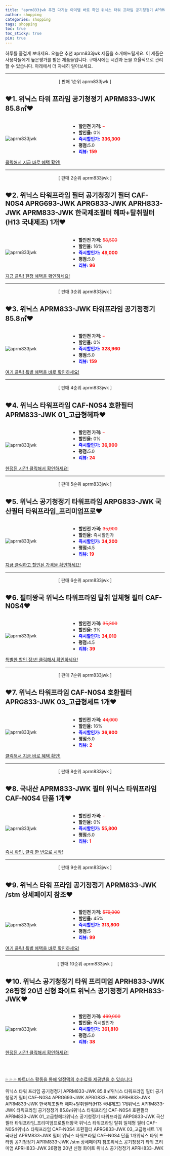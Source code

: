 ```yaml
---
title: "aprm833jwk 추천 다기능 아이템 바로 확인 위닉스 타워 프라임 공기청정기 APRM833-JWK"
author: shopping
categories: shopping
tags: shopping
toc: true
toc_sticky: true
pin: true
---
```

하루를 즐겁게 보내세요. 오늘은 추천 aprm833jwk 제품을 소개해드릴게요. 이 제품은 사용자들에게 높은평가를 받은 제품들입니다. 구매시에는 시간과 돈을 효율적으로 관리할 수 있습니다. 아래에서 더 자세히 알아보세요.

---
<p class="toplist" style="margin: 0 auto; display: block; width: fit-content;">[ 판매 1순위 aprm833jwk ]</p>

<h2><strong>❤️1. 위닉스 타워 프라임 공기청정기 APRM833-JWK 85.8㎡❤️</strong></h2>

<div style="display: flex; align-items: center;">
    <div style="flex: 0.4;">
        <img src="https://thumbnail8.coupangcdn.com/thumbnails/remote/230x230ex/image/vendor_inventory/148d/cbbb1d8812ce0e1adb2980ea054d5074c854bb5041b939df3cd923b334bb.jpg" alt="aprm833jwk" style="max-width: 100%;">
    </div>
    <div style="flex: 0.6; margin-left: 10px;">
        <ul>
            <li><strong>할인전 가격:</strong> <del style="color: red;">-</del></li>
            <li><strong>할인율:</strong> 0%</li>
            <li><span style='color:blue'><strong>즉시할인가:</strong></span> <span style='color:red'><strong>336,300</strong></span></li>
            <li><strong>평점:</strong>5.0</li>
            <li><span style='color:blue'><strong>리뷰:</strong></span> <span style='color:red'><strong>159</strong></span></li>
        </ul>
    </div>
</div>
<div class="center">
    <a href="https://William4Davisa.github.io?lptag=AF9450613&subid=githubio&pageKey=1771619336&traceid=V0-153&itemId=20726915929&vendorItemId=89597059026" class="myButton">
        클릭해서 지금 바로 혜택 확인!
    </a>
</div>


---
<p class="toplist" style="margin: 0 auto; display: block; width: fit-content;">[ 판매 2순위 aprm833jwk ]</p>

<h2><strong>❤️2. 위닉스 타워프라임 필터 공기청정기 필터 CAF-N0S4 APRG693-JWK APRG833-JWK APRH833-JWK APRM833-JWK 한국제조필터 헤파+탈취필터(H13 국내제조) 1개❤️</strong></h2>

<div style="display: flex; align-items: center;">
    <div style="flex: 0.4;">
        <img src="https://thumbnail10.coupangcdn.com/thumbnails/remote/230x230ex/image/vendor_inventory/a315/b3b488a0afffae14c730a0a8f77f27f28539448558a91d4e2a2ad2536643.jpg" alt="aprm833jwk" style="max-width: 100%;">
    </div>
    <div style="flex: 0.6; margin-left: 10px;">
        <ul>
            <li><strong>할인전 가격:</strong> <del style="color: red;">58,500</del></li>
            <li><strong>할인율:</strong> 16%</li>
            <li><span style='color:blue'><strong>즉시할인가:</strong></span> <span style='color:red'><strong>49,000</strong></span></li>
            <li><strong>평점:</strong>5.0</li>
            <li><span style='color:blue'><strong>리뷰:</strong></span> <span style='color:red'><strong>96</strong></span></li>
        </ul>
    </div>
</div>
<div class="center">
    <a href="https://William4Davisa.github.io?lptag=AF9450613&subid=githubio&pageKey=5891947457&traceid=V0-153&itemId=10363228330&vendorItemId=79018283897" class="myButton">
        지금 클릭! 한정 혜택을 확인하세요!
    </a>
</div>


---
<p class="toplist" style="margin: 0 auto; display: block; width: fit-content;">[ 판매 3순위 aprm833jwk ]</p>

<h2><strong>❤️3. 위닉스 APRM833-JWK 타워프라임 공기청정기 85.8㎡❤️</strong></h2>

<div style="display: flex; align-items: center;">
    <div style="flex: 0.4;">
        <img src="https://thumbnail10.coupangcdn.com/thumbnails/remote/230x230ex/image/vendor_inventory/ec99/3579383d9051b2db077089393b293794d71c0980305b454d5b0ca8846f03.jpg" alt="aprm833jwk" style="max-width: 100%;">
    </div>
    <div style="flex: 0.6; margin-left: 10px;">
        <ul>
            <li><strong>할인전 가격:</strong> <del style="color: red;">-</del></li>
            <li><strong>할인율:</strong> 0%</li>
            <li><span style='color:blue'><strong>즉시할인가:</strong></span> <span style='color:red'><strong>328,960</strong></span></li>
            <li><strong>평점:</strong>5.0</li>
            <li><span style='color:blue'><strong>리뷰:</strong></span> <span style='color:red'><strong>159</strong></span></li>
        </ul>
    </div>
</div>
<div class="center">
    <a href="https://William4Davisa.github.io?lptag=AF9450613&subid=githubio&pageKey=1771619336&traceid=V0-153&itemId=3016547305&vendorItemId=89940114386" class="myButton">
        여기 클릭! 특별 혜택을 바로 확인하세요!
    </a>
</div>


---
<p class="toplist" style="margin: 0 auto; display: block; width: fit-content;">[ 판매 4순위 aprm833jwk ]</p>

<h2><strong>❤️4. 위닉스 타워프라임 CAF-N0S4 호환필터 APRM833-JWK 01_고급형헤파❤️</strong></h2>

<div style="display: flex; align-items: center;">
    <div style="flex: 0.4;">
        <img src="https://thumbnail6.coupangcdn.com/thumbnails/remote/230x230ex/image/vendor_inventory/b665/36dcae2e9d6723bdafda126cf0fdddd43b49625128d08b2be086aa9f98b6.jpg" alt="aprm833jwk" style="max-width: 100%;">
    </div>
    <div style="flex: 0.6; margin-left: 10px;">
        <ul>
            <li><strong>할인전 가격:</strong> <del style="color: red;">-</del></li>
            <li><strong>할인율:</strong> 0%</li>
            <li><span style='color:blue'><strong>즉시할인가:</strong></span> <span style='color:red'><strong>36,900</strong></span></li>
            <li><strong>평점:</strong>5.0</li>
            <li><span style='color:blue'><strong>리뷰:</strong></span> <span style='color:red'><strong>24</strong></span></li>
        </ul>
    </div>
</div>
<div class="center">
    <a href="https://William4Davisa.github.io?lptag=AF9450613&subid=githubio&pageKey=6468457254&traceid=V0-153&itemId=14108891029&vendorItemId=81355926355" class="myButton">
        한정된 시간! 클릭해서 확인하세요!
    </a>
</div>


---
<p class="toplist" style="margin: 0 auto; display: block; width: fit-content;">[ 판매 5순위 aprm833jwk ]</p>

<h2><strong>❤️5. 위닉스 공기청정기 타워프라임 ARPG833-JWK 국산필터 타워프라임_프리미엄프로❤️</strong></h2>

<div style="display: flex; align-items: center;">
    <div style="flex: 0.4;">
        <img src="https://thumbnail7.coupangcdn.com/thumbnails/remote/230x230ex/image/vendor_inventory/60a2/e2eafe58b01ab9eaab84c9a1f657eab3968250bf00478ada50550ea49c6a.jpg" alt="aprm833jwk" style="max-width: 100%;">
    </div>
    <div style="flex: 0.6; margin-left: 10px;">
        <ul>
            <li><strong>할인전 가격:</strong> <del style="color: red;">35,900</del></li>
            <li><strong>할인율:</strong> 즉시할인가</li>
            <li><span style='color:blue'><strong>즉시할인가:</strong></span> <span style='color:red'><strong>34,200</strong></span></li>
            <li><strong>평점:</strong>4.5</li>
            <li><span style='color:blue'><strong>리뷰:</strong></span> <span style='color:red'><strong>19</strong></span></li>
        </ul>
    </div>
</div>
<div class="center">
    <a href="https://William4Davisa.github.io?lptag=AF9450613&subid=githubio&pageKey=5882849862&traceid=V0-153&itemId=10323225429&vendorItemId=77769783169" class="myButton">
        지금 클릭하고 할인된 가격을 확인하세요!
    </a>
</div>


---
<p class="toplist" style="margin: 0 auto; display: block; width: fit-content;">[ 판매 6순위 aprm833jwk ]</p>

<h2><strong>❤️6. 필터왕국 위닉스 타워프라임 탈취 일체형 필터 CAF-N0S4❤️</strong></h2>

<div style="display: flex; align-items: center;">
    <div style="flex: 0.4;">
        <img src="https://thumbnail10.coupangcdn.com/thumbnails/remote/230x230ex/image/rs_quotation_api/ck8d9ire/2e2e20cb8f6c4737a1cb0f7aa028c299.jpg" alt="aprm833jwk" style="max-width: 100%;">
    </div>
    <div style="flex: 0.6; margin-left: 10px;">
        <ul>
            <li><strong>할인전 가격:</strong> <del style="color: red;">35,300</del></li>
            <li><strong>할인율:</strong> 3%</li>
            <li><span style='color:blue'><strong>즉시할인가:</strong></span> <span style='color:red'><strong>34,010</strong></span></li>
            <li><strong>평점:</strong>4.5</li>
            <li><span style='color:blue'><strong>리뷰:</strong></span> <span style='color:red'><strong>39</strong></span></li>
        </ul>
    </div>
</div>
<div class="center">
    <a href="https://William4Davisa.github.io?lptag=AF9450613&subid=githubio&pageKey=6275058468&traceid=V0-153&itemId=12853725794&vendorItemId=80119141050" class="myButton">
        특별한 할인 정보! 클릭해서 확인하세요!
    </a>
</div>


---
<p class="toplist" style="margin: 0 auto; display: block; width: fit-content;">[ 판매 7순위 aprm833jwk ]</p>

<h2><strong>❤️7. 위닉스 타워프라임 CAF-N0S4 호환필터 APRG833-JWK 03_고급형세트 1개❤️</strong></h2>

<div style="display: flex; align-items: center;">
    <div style="flex: 0.4;">
        <img src="https://thumbnail6.coupangcdn.com/thumbnails/remote/230x230ex/image/vendor_inventory/b665/36dcae2e9d6723bdafda126cf0fdddd43b49625128d08b2be086aa9f98b6.jpg" alt="aprm833jwk" style="max-width: 100%;">
    </div>
    <div style="flex: 0.6; margin-left: 10px;">
        <ul>
            <li><strong>할인전 가격:</strong> <del style="color: red;">44,000</del></li>
            <li><strong>할인율:</strong> 16%</li>
            <li><span style='color:blue'><strong>즉시할인가:</strong></span> <span style='color:red'><strong>36,900</strong></span></li>
            <li><strong>평점:</strong>5.0</li>
            <li><span style='color:blue'><strong>리뷰:</strong></span> <span style='color:red'><strong>2</strong></span></li>
        </ul>
    </div>
</div>
<div class="center">
    <a href="https://William4Davisa.github.io?lptag=AF9450613&subid=githubio&pageKey=6468456102&traceid=V0-153&itemId=14108882178&vendorItemId=81355927649" class="myButton">
        클릭해서 지금 바로 혜택 확인!
    </a>
</div>


---
<p class="toplist" style="margin: 0 auto; display: block; width: fit-content;">[ 판매 8순위 aprm833jwk ]</p>

<h2><strong>❤️8. 국내산 APRM833-JWK 필터 위닉스 타워프라임 CAF-N0S4 단품 1개❤️</strong></h2>

<div style="display: flex; align-items: center;">
    <div style="flex: 0.4;">
        <img src="https://thumbnail10.coupangcdn.com/thumbnails/remote/230x230ex/image/vendor_inventory/b43b/dfd0f873bb6bef80ec67596051151a3c94016dba7148f17eda87d34dd179.jpg" alt="aprm833jwk" style="max-width: 100%;">
    </div>
    <div style="flex: 0.6; margin-left: 10px;">
        <ul>
            <li><strong>할인전 가격:</strong> <del style="color: red;">-</del></li>
            <li><strong>할인율:</strong> 0%</li>
            <li><span style='color:blue'><strong>즉시할인가:</strong></span> <span style='color:red'><strong>55,800</strong></span></li>
            <li><strong>평점:</strong>5.0</li>
            <li><span style='color:blue'><strong>리뷰:</strong></span> <span style='color:red'><strong>1</strong></span></li>
        </ul>
    </div>
</div>
<div class="center">
    <a href="https://William4Davisa.github.io?lptag=AF9450613&subid=githubio&pageKey=4711950268&traceid=V0-153&itemId=5946246536&vendorItemId=87239522931" class="myButton">
        즉시 확인, 클릭 한 번으로 시작!
    </a>
</div>


---
<p class="toplist" style="margin: 0 auto; display: block; width: fit-content;">[ 판매 9순위 aprm833jwk ]</p>

<h2><strong>❤️9. 위닉스 타워 프라임 공기청정기 APRM833-JWK /stm 상세페이지 참조❤️</strong></h2>

<div style="display: flex; align-items: center;">
    <div style="flex: 0.4;">
        <img src="https://thumbnail10.coupangcdn.com/thumbnails/remote/230x230ex/image/vendor_inventory/ad93/69082dda87174d3c9264df826fae85f540e6ba192cee7dbd4276146801c5.jpg" alt="aprm833jwk" style="max-width: 100%;">
    </div>
    <div style="flex: 0.6; margin-left: 10px;">
        <ul>
            <li><strong>할인전 가격:</strong> <del style="color: red;">579,000</del></li>
            <li><strong>할인율:</strong> 45%</li>
            <li><span style='color:blue'><strong>즉시할인가:</strong></span> <span style='color:red'><strong>313,800</strong></span></li>
            <li><strong>평점:</strong>5</li>
            <li><span style='color:blue'><strong>리뷰:</strong></span> <span style='color:red'><strong>99</strong></span></li>
        </ul>
    </div>
</div>
<div class="center">
    <a href="https://William4Davisa.github.io?lptag=AF9450613&subid=githubio&pageKey=7567461618&traceid=V0-153&itemId=19950208742&vendorItemId=90374448249" class="myButton">
        여기 클릭! 특별 혜택을 바로 확인하세요!
    </a>
</div>


---
<p class="toplist" style="margin: 0 auto; display: block; width: fit-content;">[ 판매 10순위 aprm833jwk ]</p>

<h2><strong>❤️10. 위닉스 공기청정기 타워 프리미엄 APRH833-JWK 26평형 20년 신형 화이트 위닉스 공기청정기 APRH833-JWK❤️</strong></h2>

<div style="display: flex; align-items: center;">
    <div style="flex: 0.4;">
        <img src="https://thumbnail6.coupangcdn.com/thumbnails/remote/230x230ex/image/vendor_inventory/e2f4/e021f7254ccb196466a5f92ce6c54caa22bbb8a038dee7fd3fff0afabbc1.jpg" alt="aprm833jwk" style="max-width: 100%;">
    </div>
    <div style="flex: 0.6; margin-left: 10px;">
        <ul>
            <li><strong>할인전 가격:</strong> <del style="color: red;">469,000</del></li>
            <li><strong>할인율:</strong> 즉시할인가</li>
            <li><span style='color:blue'><strong>즉시할인가:</strong></span> <span style='color:red'><strong>361,810</strong></span></li>
            <li><strong>평점:</strong>5.0</li>
            <li><span style='color:blue'><strong>리뷰:</strong></span> <span style='color:red'><strong>38</strong></span></li>
        </ul>
    </div>
</div>
<div class="center">
    <a href="https://William4Davisa.github.io?lptag=AF9450613&subid=githubio&pageKey=7186383837&traceid=V0-153&itemId=18134660706&vendorItemId=80558127146" class="myButton">
        한정된 시간! 클릭해서 확인하세요!
    </a>
</div>

<br><br><br>[💦 💦 💦 파트너스 활동을 통해 일정액의 수수료를 제공받을 수 있습니다](https://link.coupang.com/a/bcpT2c)<br><br>위닉스 타워 프라임 공기청정기 APRM833-JWK 85.8㎡위닉스 타워프라임 필터 공기청정기 필터 CAF-N0S4 APRG693-JWK APRG833-JWK APRH833-JWK APRM833-JWK 한국제조필터 헤파+탈취필터(H13 국내제조) 1개위닉스 APRM833-JWK 타워프라임 공기청정기 85.8㎡위닉스 타워프라임 CAF-N0S4 호환필터 APRM833-JWK 01_고급형헤파위닉스 공기청정기 타워프라임 ARPG833-JWK 국산필터 타워프라임_프리미엄프로필터왕국 위닉스 타워프라임 탈취 일체형 필터 CAF-N0S4위닉스 타워프라임 CAF-N0S4 호환필터 APRG833-JWK 03_고급형세트 1개국내산 APRM833-JWK 필터 위닉스 타워프라임 CAF-N0S4 단품 1개위닉스 타워 프라임 공기청정기 APRM833-JWK /stm 상세페이지 참조위닉스 공기청정기 타워 프리미엄 APRH833-JWK 26평형 20년 신형 화이트 위닉스 공기청정기 APRH833-JWK